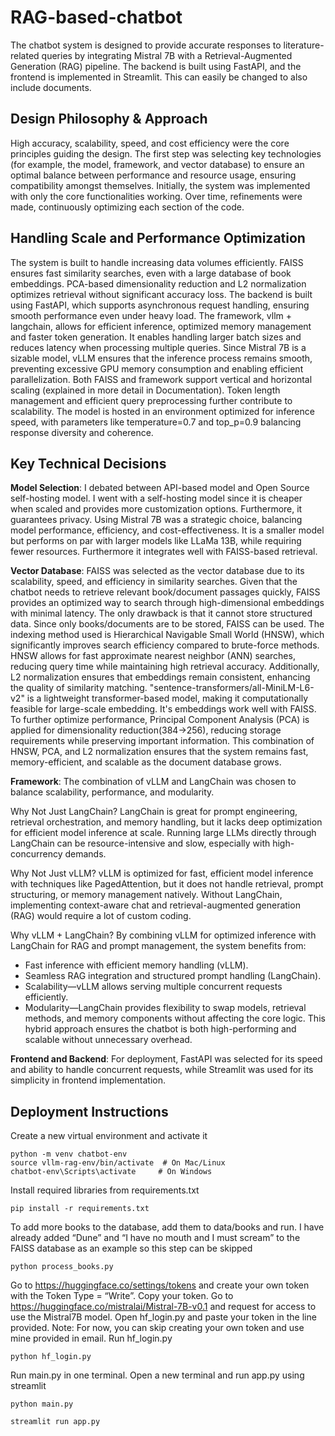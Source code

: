 # RAG-based-chatbot
The chatbot system is designed to provide accurate responses to literature-related queries by integrating Mistral 7B with a Retrieval-Augmented Generation (RAG) pipeline. The backend is built using FastAPI, and the frontend is implemented in Streamlit. This can easily be changed to also include documents.

## Design Philosophy & Approach

High accuracy, scalability, speed, and cost efficiency were the core principles guiding the design. The first step was selecting key technologies (for example, the model, framework, and vector database) to ensure an optimal balance between performance and resource usage, ensuring compatibility amongst themselves.  Initially, the system was implemented with only the core functionalities working. Over time, refinements were made, continuously optimizing each section of the code. 

## Handling Scale and Performance Optimization

The system is built to handle increasing data volumes efficiently. FAISS ensures fast similarity searches, even with a large database of book embeddings. PCA-based dimensionality reduction and L2 normalization optimizes retrieval without significant accuracy loss. The backend is built using FastAPI, which supports asynchronous request handling, ensuring smooth performance even under heavy load. 
The framework, vllm + langchain, allows for efficient inference, optimized memory management and faster token generation. It enables handling larger batch sizes and reduces latency when processing multiple queries. Since Mistral 7B is a sizable model, vLLM ensures that the inference process remains smooth, preventing excessive GPU memory consumption and enabling efficient parallelization. Both FAISS and framework support vertical and horizontal scaling (explained in more detail in Documentation).
Token length management and efficient query preprocessing further contribute to scalability. The model is hosted in an environment optimized for inference speed, with parameters like temperature=0.7 and top_p=0.9 balancing response diversity and coherence.

## Key Technical Decisions

**Model Selection**: 
I debated between API-based model and Open Source self-hosting model. I went with a self-hosting model since it is cheaper when scaled and provides more customization options. Furthermore, it guarantees privacy.
Using Mistral 7B was a strategic choice, balancing model performance, efficiency, and cost-effectiveness. It is a smaller model but performs on par with larger models like LLaMa 13B, while requiring fewer resources. Furthermore it integrates well with FAISS-based retrieval.

**Vector Database**:
FAISS was selected as the vector database due to its scalability, speed, and efficiency in similarity searches. Given that the chatbot needs to retrieve relevant book/document passages quickly, FAISS provides an optimized way to search through high-dimensional embeddings with minimal latency. The only drawback is that it cannot store structured data. Since only books/documents are to be stored, FAISS can be used.
The indexing method used is Hierarchical Navigable Small World (HNSW), which significantly improves search efficiency compared to brute-force methods. HNSW allows for fast approximate nearest neighbor (ANN) searches, reducing query time while maintaining high retrieval accuracy. Additionally, L2 normalization ensures that embeddings remain consistent, enhancing the quality of similarity matching.
"sentence-transformers/all-MiniLM-L6-v2" is a lightweight transformer-based model, making it computationally feasible for large-scale embedding. It's embeddings work well with FAISS.
To further optimize performance, Principal Component Analysis (PCA) is applied for dimensionality reduction(384->256), reducing storage requirements while preserving important information. This combination of HNSW, PCA, and L2 normalization ensures that the system remains fast, memory-efficient, and scalable as the document database grows.

**Framework**:
The combination of vLLM and LangChain was chosen to balance scalability, performance, and modularity.

Why Not Just LangChain?
LangChain is great for prompt engineering, retrieval orchestration, and memory handling, but it lacks deep optimization for efficient model inference at scale. Running large LLMs directly through LangChain can be resource-intensive and slow, especially with high-concurrency demands.

Why Not Just vLLM?
vLLM is optimized for fast, efficient model inference with techniques like PagedAttention, but it does not handle retrieval, prompt structuring, or memory management natively. Without LangChain, implementing context-aware chat and retrieval-augmented generation (RAG) would require a lot of custom coding.

Why vLLM + LangChain?
By combining vLLM for optimized inference with LangChain for RAG and prompt management, the system benefits from:
- Fast inference with efficient memory handling (vLLM).
- Seamless RAG integration and structured prompt handling (LangChain).
- Scalability—vLLM allows serving multiple concurrent requests efficiently.
- Modularity—LangChain provides flexibility to swap models, retrieval methods, and memory components without affecting the core logic.
This hybrid approach ensures the chatbot is both high-performing and scalable without unnecessary overhead.

**Frontend and Backend**:
For deployment, FastAPI was selected for its speed and ability to handle concurrent requests, while Streamlit was used for its simplicity in frontend implementation. 

## Deployment Instructions
Create a new virtual environment and activate it
```
python -m venv chatbot-env
source vllm-rag-env/bin/activate  # On Mac/Linux
chatbot-env\Scripts\activate     # On Windows
```
Install required libraries from requirements.txt
```
pip install -r requirements.txt
```
To add more books to the database, add them to data/books and run. I have already added “Dune” and “I have no mouth and I must scream” to the FAISS database as an example so this step can be skipped
```
python process_books.py
```
Go to https://huggingface.co/settings/tokens and create your own token with the Token Type = “Write”. Copy your token. Go to https://huggingface.co/mistralai/Mistral-7B-v0.1 and request for access to use the Mistral7B model.
Open hf_login.py and paste your token in the line provided. 
Note: For now, you can skip creating your own token and use mine provided in email.
Run hf_login.py
```
python hf_login.py
```
Run main.py in one terminal. Open a new terminal and run app.py using streamlit
```
python main.py
```
```
streamlit run app.py
```
